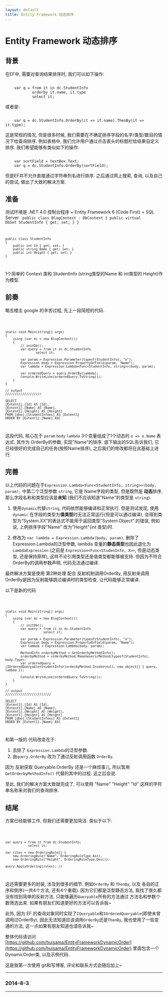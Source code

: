 ```yaml
---
layout: default
title: Entity Framework 动态排序
---
```

# Entity Framework 动态排序	

## 背景
在EF中, 需要对查询结果排序时, 我们可以如下操作:

<code>
	var q = from it in dc.StudentInfo
			orderby it.name, it.type
			select it;
</code>

或者是:

<code>
	var q = dc.StudentInfo.OrderBy(it => it.name).ThenBy(it => it.type);
</code>

这是常规的情况, 但是很多时候, 我们需要在不确定排序字段的名字/类型/数目的情况下给查询排序.
例如表格中, 我们允许用户通过点击表头的标题栏给结果自定义排序.
我们希望能够有类似如下的操作:

<code>
	var sortField = textBox.Text;
	var q = dc.StudentInfo.OrderBy(sortField);
</code>

但是EF并不允许直接通过字符串列名进行排序. 
之后通过网上搜索, 查询, 以及自己的尝试, 做出了大致的解决方案.

## 准备
测试环境是 .NET 4.0 控制台程序 + Entity Framework 6 (Code First) + SQL Server
<code>
	public class BlogContext : DbContext
    {
        public virtual DbSet<StudentInfo> StudentInfo { get; set; }
    }

	public class StudentInfo
    {
        public int Id { get; set; }
        public string Name { get; set; }
        public int Height { get; set; }
    }
</code>

1个简单的 Context 类和 StudentInfo (string类型的Name 和 int类型的 Height)作为模型.

## 前奏
略去楼主 google 的辛苦过程, 先上一段简短的代码.

<code>

	static void Main(string[] args)
	{
		using (var dc = new BlogContext())
		{
			// initDb();
			var query = from it in dc.StudentInfo
					select it;

			var param = Expression.Parameter(typeof(StudentInfo), "o");
			Expression body = Expression.PropertyOrField(param, "Name");
			var lambda = Expression.Lambda<Func<StudentInfo, string>>(body, param);

			var orderedQuery = query.OrderBy(lambda);
			Console.WriteLine(orderedQuery.ToString());
		}
	}

	// output
	///////////////////

	SELECT
    [Extent1].[Id] AS [Id],
    [Extent1].[Name] AS [Name],
    [Extent1].[Height] AS [Height]
    FROM [dbo].[StudentInfoes] AS [Extent1]
    ORDER BY [Extent1].[Name] ASC
</code>

这段代码, 核心在于 `param` `body` `lambda` 3个变量组成了1个动态的 `o => o.Name` 表达式. 其作为 OrderBy的参数, 实现"Name"的排序.
底下输出的SQL告诉我们, 它已经很好的完成自己的任务(按照Name排序), 之后我们的修改都将在此基础上进行.

## 完善

以上代码的问题在于`Expression.Lambda<Func<StudentInfo, string>>(body, param);` 中第二个泛型参数 `string`, 它是 Name字段的类型, 但是既然是 **动态**排序, 那么字段名称和类型应该是**未知** (我们不应该知道"Name"的类型是 `string`).

1. 使用`dynamic`代替`string`, 代码依然能够编译和正常执行. 但是测试发现, 使用`dynamic` 在字段的类型为**值类型**时无法正常运行(但是可以通过编译), 会得到类型为“System.XX”的表达式不能用于返回类型“System.Object” 的错误, 例如说, 上例排序字段"Name" 改为"Height"(int 类型)时.

2. 修改为 `var lambda = Expression.Lambda(body, param)`, 删除了 Expression.Lambda的泛型参数, lambda 变量的**静态类型**也因此退化为 `LambdaExpression` (之前是 `Expression<Func<StudenInfo, X>>`, 但是动态类型, 还是保持原样), 这样不论引用类型还是值类型都能够被支持. 但因为不符合 OrderBy的调用参数声明, 代码无法通过编译.

最终解决方案是使用 第2种处理 配合 反射机制调用OrderBy, 用反射来调用OrderBy是因为反射能够跳过编译时的类型检查, 让代码能够正常编译.

以下是新的代码

<code>

	static void Main(string[] args)
	{
		using (var dc = new BlogContext())
		{
			// initDb();
			var query = from it in dc.StudentInfo
						select it;

			var param = Expression.Parameter(typeof(StudentInfo), "o");
			Expression body = Expression.PropertyOrField(param, "Name");
			var lambda = Expression.Lambda(body, param);

			MethodInfo orderbyMethod = GetOrderbyMethodInfo();
			orderbyMethod = orderbyMethod.MakeGenericMethod(typeof(StudentInfo), body.Type);
			var orderedQuery = (IOrderedQueryable<StudentInfo>)orderbyMethod.Invoke(null, new object[] { query, lambda });

			Console.WriteLine(orderedQuery.ToString());
		}
	}

	// output
	////////////////////////

	SELECT
    [Extent1].[Id] AS [Id],
    [Extent1].[Name] AS [Name],
    [Extent1].[Weight] AS [Weight],
    [Extent1].[Height] AS [Height]
    FROM [dbo].[StudentInfoes] AS [Extent1]
    ORDER BY [Extent1].[Name] ASC
</code>

和第一版的 代码改变在于:

1. 去除了 `Expression.Lambda`的泛型参数. 
2. 由`query.OrderBy` 改为了通过反射调用函数 `OrderBy`.

因为 反射获取 Queryable.OrderBy 还是一个麻烦事儿, 所以暂用 `GetOrderbyMethodInfo()` 代替的其中的过程. 这之后会说.

至此, 我们的解决方案大致就完成了, 可以使用 "Name" "Height" "Id" 这样的字符串名称来对我们的查询排序.

## 结尾

方案已经能够工作, 但我们还需要更加简洁. 类似于以下:

<code>
	
	var query = from it from dc.StudentInfo;
				select it;

	var rules = new OrderingRule[] {
		new OrderingRule("Name", OrderingRuleType.Asc),
		new OrderingRule("Height", OrderingRuleType.Desc)};

	query.ApplyOrdering(rules); // 
</code>

这还需要更多的封装, 涉及到很多的细节. 例如`OrderBy` 和 `ThenBy`, 以及 各自的正序和倒序(一共4个方法, 还有4个重载). 因为它们都是泛型静态方法, 我找了很久都没有找到简单的反射方法. 只能够遍历`Queryable`所有的方法通过 方法名和参数个数筛选出来. 如果有朋友们知道更好的方法可以告诉我~

此外, 因为 EF 的查询对象同时实现了`IQueryable`和`IOrderedQueryable`(即使未曾调用过OrderBy), 因此无法知道应该调用`OrderBy`还是`ThenBy`, 我也使用了一些变通的方法, 这一点如果有朋友知道也请告诉我~

整体代码请访问 [https://github.com/huisama/EntityFrameworkDynamicOrder](https://github.com/huisama/EntityFrameworkDynamicOrder)
里面包含一个 DynamicOrder类, 以及示例代码. 

这是我第一次使用 git和写博客, 评论和联系方式会随后加上~

---
### 2014-8-3
---